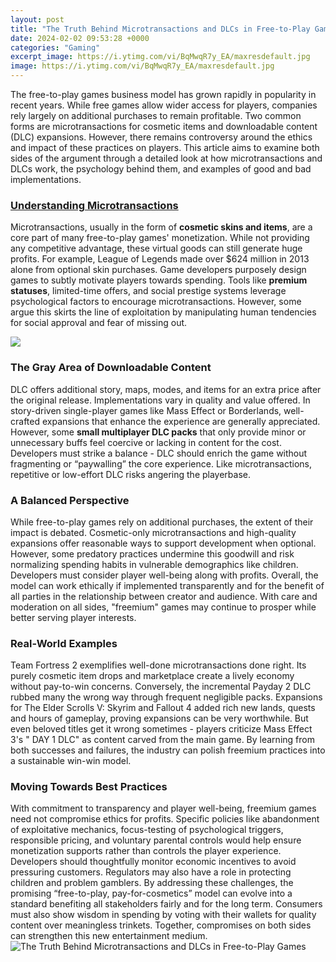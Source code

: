 ```yaml
---
layout: post
title: "The Truth Behind Microtransactions and DLCs in Free-to-Play Games"
date: 2024-02-02 09:53:28 +0000
categories: "Gaming"
excerpt_image: https://i.ytimg.com/vi/BqMwqR7y_EA/maxresdefault.jpg
image: https://i.ytimg.com/vi/BqMwqR7y_EA/maxresdefault.jpg
---
```


The free-to-play games business model has grown rapidly in popularity in recent years. While free games allow wider access for players, companies rely largely on additional purchases to remain profitable. Two common forms are microtransactions for cosmetic items and downloadable content (DLC) expansions. However, there remains controversy around the ethics and impact of these practices on players. This article aims to examine both sides of the argument through a detailed look at how microtransactions and DLCs work, the psychology behind them, and examples of good and bad implementations.
### [Understanding Microtransactions](https://fistore.mysenprints.com/collection/abt)  
Microtransactions, usually in the form of **cosmetic skins and items**, are a core part of many free-to-play games' monetization. While not providing any competitive advantage, these virtual goods can still generate huge profits. For example, League of Legends made over $624 million in 2013 alone from optional skin purchases. Game developers purposely design games to subtly motivate players towards spending. Tools like **premium statuses**, limited-time offers, and social prestige systems leverage psychological factors to encourage microtransactions. However, some argue this skirts the line of exploitation by manipulating human tendencies for social approval and fear of missing out.

![](https://www.how2shout.com/wp-content/uploads/2019/12/What-are-Microtransactions-in-games.jpg)
### **The Gray Area of Downloadable Content**
DLC offers additional story, maps, modes, and items for an extra price after the original release. Implementations vary in quality and value offered. In story-driven single-player games like Mass Effect or Borderlands, well-crafted expansions that enhance the experience are generally appreciated. However, some **small multiplayer DLC packs** that only provide minor or unnecessary buffs feel coercive or lacking in content for the cost. Developers must strike a balance - DLC should enrich the game without fragmenting or “paywalling” the core experience. Like microtransactions, repetitive or low-effort DLC risks angering the playerbase.
### **A Balanced Perspective**  
While free-to-play games rely on additional purchases, the extent of their impact is debated. Cosmetic-only microtransactions and high-quality expansions offer reasonable ways to support development when optional. However, some predatory practices undermine this goodwill and risk normalizing spending habits in vulnerable demographics like children. Developers must consider player well-being along with profits. Overall, the model can work ethically if implemented transparently and for the benefit of all parties in the relationship between creator and audience. With care and moderation on all sides, "freemium" games may continue to prosper while better serving player interests.
### **Real-World Examples**
Team Fortress 2 exemplifies well-done microtransactions done right. Its purely cosmetic item drops and marketplace create a lively economy without pay-to-win concerns. Conversely, the incremental Payday 2 DLC rubbed many the wrong way through frequent negligible packs. Expansions for The Elder Scrolls V: Skyrim and Fallout 4 added rich new lands, quests and hours of gameplay, proving expansions can be very worthwhile. But even beloved titles get it wrong sometimes - players criticize Mass Effect 3's " DAY 1 DLC" as content carved from the main game. By learning from both successes and failures, the industry can polish freemium practices into a sustainable win-win model.
### **Moving Towards Best Practices**
With commitment to transparency and player well-being, freemium games need not compromise ethics for profits. Specific policies like abandonment of exploitative mechanics, focus-testing of psychological triggers, responsible pricing, and voluntary parental controls would help ensure monetization supports rather than controls the player experience. Developers should thoughtfully monitor economic incentives to avoid pressuring customers. Regulators may also have a role in protecting children and problem gamblers. By addressing these challenges, the promising “free-to-play, pay-for-cosmetics” model can evolve into a standard benefiting all stakeholders fairly and for the long term. Consumers must also show wisdom in spending by voting with their wallets for quality content over meaningless trinkets. Together, compromises on both sides can strengthen this new entertainment medium.
![The Truth Behind Microtransactions and DLCs in Free-to-Play Games](https://i.ytimg.com/vi/BqMwqR7y_EA/maxresdefault.jpg)